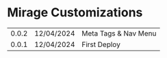 <h1>Mirage Customizations</h1>
<table>
  <tr><td>0.0.2</td><td>12/04/2024</td><td>Meta Tags & Nav Menu</td></tr>
  <tr><td>0.0.1</td><td>12/04/2024</td><td>First Deploy</td></tr>
</table>
